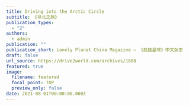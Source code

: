 ```yaml
---
title: Driving into the Arctic Circle
subtitle: 《寻北之旅》
publication_types:
  - "2"
authors:
  - admin
publication: ""
publication_short: Lonely Planet China Magazine — 《孤独星球》中文杂志
draft: false
url_source: https://drive2world.com/archives/1808
featured: true
image:
  filename: featured
  focal_point: TOP
  preview_only: false
date: 2021-08-01T00:00:00.000Z
---
```

